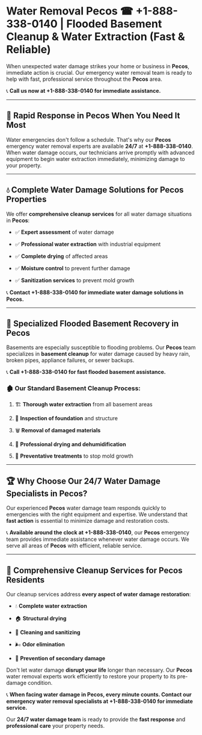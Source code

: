 # Water Removal Pecos ☎ +1-888-338-0140 | Flooded Basement Cleanup & Water Extraction (Fast & Reliable)

When unexpected water damage strikes your home or business in **Pecos**, immediate action is crucial. Our emergency water removal team is ready to help with fast, professional service throughout the **Pecos** area. 

📞 **Call us now at +1-888-338-0140 for immediate assistance.**
---
## 🚀 Rapid Response in Pecos When You Need It Most
Water emergencies don't follow a schedule. That's why our **Pecos** emergency water removal experts are available **24/7** at **+1-888-338-0140**. When water damage occurs, our technicians arrive promptly with advanced equipment to begin water extraction immediately, minimizing damage to your property.
---
## 💧 Complete Water Damage Solutions for Pecos Properties
We offer **comprehensive cleanup services** for all water damage situations in **Pecos**:
- ✅ **Expert assessment** of water damage  
- ✅ **Professional water extraction** with industrial equipment  
- ✅ **Complete drying** of affected areas  
- ✅ **Moisture control** to prevent further damage  
- ✅ **Sanitization services** to prevent mold growth  
📞 **Contact +1-888-338-0140 for immediate water damage solutions in Pecos.**
---
## 🌊 Specialized Flooded Basement Recovery in Pecos
Basements are especially susceptible to flooding problems. Our **Pecos** team specializes in **basement cleanup** for water damage caused by heavy rain, broken pipes, appliance failures, or sewer backups. 
📞 **Call +1-888-338-0140 for fast flooded basement assistance.**
### 🏚️ Our Standard Basement Cleanup Process:
1. 🏗️ **Thorough water extraction** from all basement areas  
2. 🔎 **Inspection of foundation** and structure  
3. 🗑️ **Removal of damaged materials**  
4. 💨 **Professional drying and dehumidification**  
5. 🚫 **Preventative treatments** to stop mold growth  
---
## 🏆 Why Choose Our 24/7 Water Damage Specialists in Pecos?
Our experienced **Pecos** water damage team responds quickly to emergencies with the right equipment and expertise. We understand that **fast action** is essential to minimize damage and restoration costs.
📞 **Available around the clock at +1-888-338-0140**, our **Pecos** emergency team provides immediate assistance whenever water damage occurs. We serve all areas of **Pecos** with efficient, reliable service.
---
## 🧹 Comprehensive Cleanup Services for Pecos Residents
Our cleanup services address **every aspect of water damage restoration**:
- 💧 **Complete water extraction**  
- 🏠 **Structural drying**  
- 🧼 **Cleaning and sanitizing**  
- 🌬️ **Odor elimination**  
- 🚫 **Prevention of secondary damage**  
Don't let water damage **disrupt your life** longer than necessary. Our **Pecos** water removal experts work efficiently to restore your property to its pre-damage condition.
📞 **When facing water damage in Pecos, every minute counts. Contact our emergency water removal specialists at +1-888-338-0140 for immediate service.**
Our **24/7 water damage team** is ready to provide the **fast response** and **professional care** your property needs.
